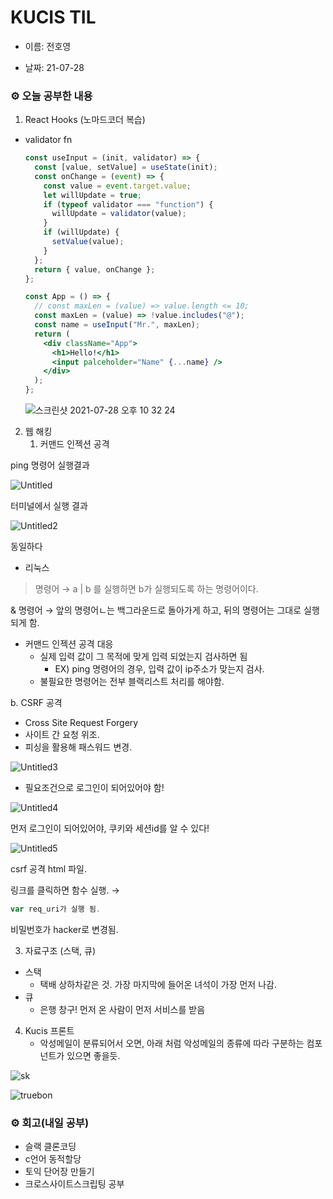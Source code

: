 # KUCIS TIL

- 이름: 전호영

- 날짜: 21-07-28

### ⚙️ 오늘 공부한 내용

1. React Hooks (노마드코더 복습)

- validator fn

  ```jsx
  const useInput = (init, validator) => {
    const [value, setValue] = useState(init);
    const onChange = (event) => {
      const value = event.target.value;
      let willUpdate = true;
      if (typeof validator === "function") {
        willUpdate = validator(value);
      }
      if (willUpdate) {
        setValue(value);
      }
    };
    return { value, onChange };
  };

  const App = () => {
    // const maxLen = (value) => value.length <= 10;
    const maxLen = (value) => !value.includes("@");
    const name = useInput("Mr.", maxLen);
    return (
      <div className="App">
        <h1>Hello!</h1>
        <input palceholder="Name" {...name} />
      </div>
    );
  };
  ```

  ![스크린샷 2021-07-28 오후 10 32 24](https://user-images.githubusercontent.com/78394999/127341637-4060da22-b6dc-4b62-89aa-eb98fea15ef2.png)

2. 웹 해킹
   1. 커맨드 인젝션 공격

ping 명령어 실행결과

![Untitled](https://user-images.githubusercontent.com/78394999/127342040-ec68076c-9d50-4d22-b1bc-43af8159edba.png)

터미널에서 실행 결과

![Untitled2](https://user-images.githubusercontent.com/78394999/127342067-d5af045f-fbc0-4b5b-9dc7-aeccb8a4e627.png)

동일하다

- 리눅스

> 명령어 → a | b 를 실행하면 b가 실행되도록 하는 명령어이다.

& 명령어 → 앞의 명령어ㄴ는 백그라운드로 돌아가게 하고, 뒤의 명령어는 그대로 실행되게 함.

- 커맨드 인젝션 공격 대응
  - 실제 입력 값이 그 목적에 맞게 입력 되었는지 검사하면 됨
    - EX) ping 명령어의 경우, 입력 값이 ip주소가 맞는지 검사.
  - 불필요한 명령어는 전부 블랙리스트 처리를 해야함.

b. CSRF 공격

- Cross Site Request Forgery
- 사이트 간 요청 위조.
- 피싱을 활용해 패스워드 변경.

![Untitled3](https://user-images.githubusercontent.com/78394999/127342109-c4c46f4f-8ebd-4ad1-8198-b05ec971abc3.png)

- 필요조건으로 로그인이 되어있어야 함!

![Untitled4](https://user-images.githubusercontent.com/78394999/127342134-d248d32f-780b-460a-9e79-a671737694c2.png)

먼저 로그인이 되어있어야, 쿠키와 세션id를 알 수 있다!

![Untitled5](https://user-images.githubusercontent.com/78394999/127342166-0312d377-57ca-4064-bb6b-ca57e81be9fc.png)

csrf 공격 html 파일.

링크를 클릭하면 함수 실행. →

```jsx
var req_uri가 실행 됨.
```

비밀번호가 hacker로 변경됨.

3. 자료구조 (스택, 큐)

- 스택
  - 택배 상하차같은 것. 가장 마지막에 들어온 녀석이 가장 먼저 나감.
- 큐
  - 은행 창구! 먼저 온 사람이 먼저 서비스를 받음

4. Kucis 프론트
   - 악성메일이 분류되어서 오면, 아래 처럼 악성메일의 종류에 따라 구분하는 컴포넌트가 있으면 좋을듯.

![sk](https://user-images.githubusercontent.com/78394999/127342310-1249be54-c687-4f5a-88a6-26dc232435f7.jpeg)

![truebon](https://user-images.githubusercontent.com/78394999/127342354-f6625c4a-54aa-40de-aac9-358c853b4ecc.jpeg)

### ⚙️ 회고(내일 공부)

- 슬랙 클론코딩
- c언어 동적할당
- 토익 단어장 만들기
- 크로스사이트스크립팅 공부
